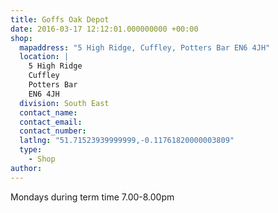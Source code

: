 ```yaml
---
title: Goffs Oak Depot
date: 2016-03-17 12:12:01.000000000 +00:00
shop:
  mapaddress: "5 High Ridge, Cuffley, Potters Bar EN6 4JH"
  location: |
    5 High Ridge  
    Cuffley  
    Potters Bar  
    EN6 4JH
  division: South East
  contact_name: 
  contact_email: 
  contact_number: 
  latlng: "51.71523939999999,-0.11761820000003809"
  type:
    - Shop
author:
---
```

<p>Mondays during term time 7.00-8.00pm</p>